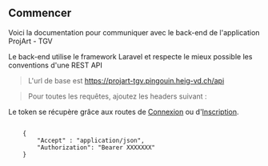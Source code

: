 ## Commencer

Voici la documentation pour communiquer avec le back-end de l'application ProjArt - TGV

Le back-end utilise le framework Laravel et respecte le mieux possible les conventions d'une REST API

> L'url de base est https://projart-tgv.pingouin.heig-vd.ch/api

> Pour toutes les requêtes, ajoutez les headers suivant : 

Le token se récupère grâce aux routes de [Connexion](01_Authentification/02_Connexion.md) ou d'[Inscription](01_Authentification/01_Inscription.md).

```

    {
        "Accept" : "application/json",
        "Authorization": "Bearer XXXXXXX"
    }

```
